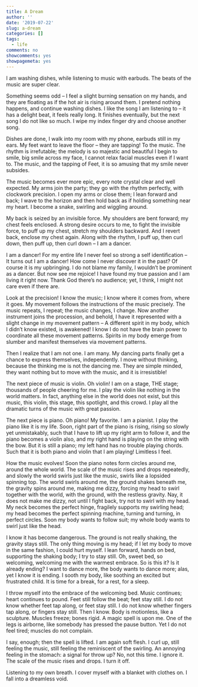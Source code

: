 ```yaml
---
title: A Dream
author: ''
date: '2019-07-22'
slug: a-dream
categories: []
tags:
  - life
comments: no
showcomments: yes
showpagemeta: yes
---
```


I am washing dishes, while listening to music with earbuds. The beats of the music are super clear.

Something seems odd – I feel a slight burning sensation on my hands, and they are floating as if the hot air is rising around them. I pretend nothing happens, and continue washing dishes. I like the song I am listening to – it has a delight beat, it feels really long. It finishes eventually, but the next song I do not like so much. I wipe my index finger dry and choose another song. 

Dishes are done, I walk into my room with my phone, earbuds still in my ears. My feet want to leave the floor – they are tapping! To the music. The rhythm is irrefutable; the melody is so majestic and beautiful I begin to smile, big smile across my face, I cannot relax facial muscles even if I want to. The music, and the tapping of Feet, it is so amusing that my smile never subsides.

The music becomes ever more epic, every note crystal clear and well expected. My arms join the party; they go with the rhythm perfectly, with clockwork precision. I open my arms or close them; I lean forward and back; I wave to the horizon and then hold back as if holding something near my heart. I become a snake, swirling and wiggling around. 

My back is seized by an invisible force. My shoulders are bent forward; my chest feels enclosed. A strong desire occurs to me, to fight the invisible force, to puff up my chest, stretch my shoulders backward. And I revert back, enclose my chest again. Along with the rhythm, I puff up, then curl down, then puff up, then curl down – I am a dancer.

I am a dancer! For my entire life I never feel so strong a self identification – It turns out I am a dancer! How come I never discover it in the past? Of course it is my upbringing. I do not blame my family, I wouldn’t be prominent as a dancer. But now see me rejoice! I have found my true passion and I am living it right now. Thank God there’s no audience; yet, I think, I might not care even if there are.

Look at the precision! I know the music; I know where it comes from, where it goes. My movement follows the instructions of the music precisely. The music repeats, I repeat; the music changes, I change. Now another instrument joins the procession, and behold, I have it represented with a slight change in my movement pattern – A different spirit in my body, which I didn’t know existed, is awakened! I know I do not have the brain power to coordinate all these movement patterns. Spirits in my body emerge from slumber and manifest themselves via movement patterns. 

Then I realize that I am not one. I am many. My dancing parts finally get a chance to express themselves, independently. I move without thinking, because the thinking me is not the dancing me. They are simple minded, they want nothing but to move with the music, and it is irresistible!

The next piece of music is violin. Oh violin! I am on a stage, THE stage; thousands of people cheering for me. I play the violin like nothing in the world matters. In fact, anything else in the world does not exist, but this music, this violin, this stage, this spotlight, and this crowd. I play all the dramatic turns of the music with great passion.

The next piece is piano. Oh piano! My favorite. I am a pianist. I play the piano like it is my life. Soon, right part of the piano is rising, rising so slowly yet unmistakably, such that I have to lift up my right arm to follow it, and the piano becomes a violin also, and my right hand is playing on the string with the bow. But it is still a piano; my left hand has no trouble playing chords. Such that it is both piano and violin that I am playing! Limitless I feel.

How the music evolves! Soon the piano notes form circles around me, around the whole world. The scale of the music rises and drops repeatedly, and slowly the world swirls just like the music, swirls like a lopsided spinning top. The world swirls around me, the ground shakes beneath me, the gravity spins around me, making me dizzy, forcing my head to swirl together with the world, with the ground, with the restless gravity. Nay, it does not make me dizzy, not until I fight back, try not to swirl with my head. My neck becomes the perfect hinge, fragilely supports my swirling head; my head becomes the perfect spinning machine, turning and turning, in perfect circles. Soon my body wants to follow suit; my whole body wants to swirl just like the head. 

I know it has become dangerous. The ground is not really shaking, the gravity stays still. The only thing moving is my head; if I let my body to move in the same fashion, I could hurt myself. I lean forward, hands on bed, supporting the shaking body; I try to stay still. Oh, sweet bed, so welcoming, welcoming me with the warmest embrace. So is this it? Is it already ending? I want to dance more, the body wants to dance more; alas, yet I know it is ending. I sooth my body, like soothing an excited but frustrated child. It is time for a break, for a rest, for a sleep. 

I throw myself into the embrace of the welcoming bed. Music continues; heart continues to pound. Feet still follow the beat; feet stay still. I do not know whether feet tap along, or feet stay still. I do not know whether fingers tap along, or fingers stay still. Then I know. Body is motionless, like a sculpture. Muscles freeze; bones rigid. A magic spell is upon me. One of the legs is airborne, like somebody has pressed the pause button. Yet I do not feel tired; muscles do not complain. 

I say, enough; then the spell is lifted. I am again soft flesh. I curl up, still feeling the music, still feeling the reminiscent of the swirling. An annoying feeling in the stomach: a signal for throw up? No, not this time. I ignore it. The scale of the music rises and drops. I turn it off.

Listening to my own breath. I cover myself with a blanket with clothes on. I fall into a dreamless void. 


